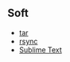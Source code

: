 ## Soft

- [tar](/e-note/linux/soft/tar)
- [rsync](/e-note/linux/soft/rsync)
- [Sublime Text](/e-note/linux/soft/sublime-text)
